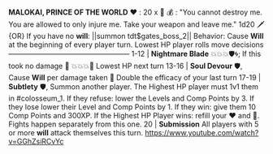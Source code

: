 __**MALOKAI, PRINCE OF THE WORLD**__
:heart: : 20 x :busts_in_silhouette:
:moneybag: : "You cannot destroy me. You are allowed to only injure me. Take your weapon and leave me." 1d20 :dagger: {OR} If you have no __will__: ||summon tdt$gates_boss_2||
Behavior: Cause __Will__ at the beginning of every player turn. Lowest HP player rolls move decisions
—————————————————
1-12    | **Nightmare Blade** :boom::boom::boom::shield::cyclone:; If this took no damage :twisted_rightwards_arrows: :boom::boom::boom::dart: Lowest HP next turn
13-16   | **Soul Devour** :shield:, Cause __Will__ per damage taken :twisted_rightwards_arrows: Double the efficacy of your last turn
17-19   | **Subtlety** :shield:, Summon another player. The Highest HP player must 1v1 them in #colosseum_1. If they refuse: lower the Levels and Comp Points by 3. If they lose lower their Level and Comp Points by 1. If they win: give them 10 Comp Points and 300XP. If the Highest HP Player wins: refill your :heart: and :large_blue_diamond:. Fights happen separately from this one.
20       | **Submission** All players with 5 or more __will__ attack themselves this turn.
https://www.youtube.com/watch?v=GGhZsiRCvYc